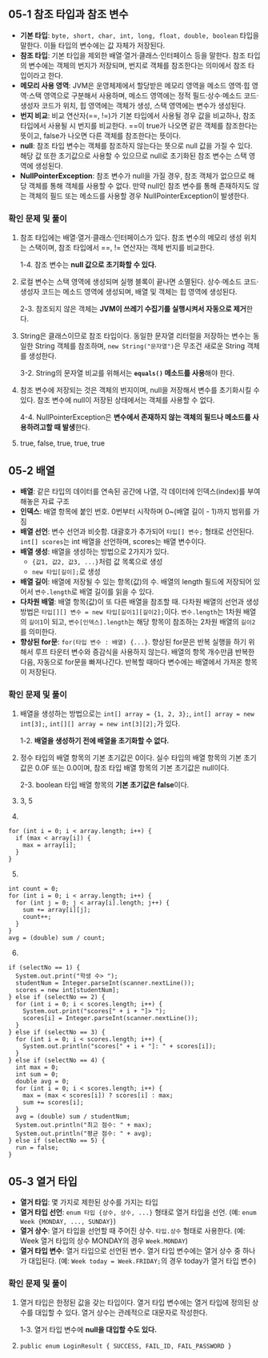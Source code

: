 ## 05-1 참조 타입과 참조 변수

- **기본 타입**: `byte, short, char, int, long, float, double, boolean` 타입을 말한다. 이들 타입의 변수에는 값 자체가 저장된다.
- **참조 타입**: 기본 타입을 제외한 배열·열거·클래스·인터페이스 등을 말한다. 참조 타입의 변수에는 객체의 번지가 저장되며, 번지로 객체를 참조한다는 의미에서 참조 타입이라고 한다.
- **메모리 사용 영역**: JVM은 운영체제에서 할당받은 메모리 영역을 메소드 영역·힙 영역·스택 영역으로 구분해서 사용하며, 메소드 영역에는 정적 필드·상수·메소드 코드·생성자 코드가 위치, 힙 영역에는 객체가 생성, 스택 영역에는 변수가 생성된다.
- **번지 비교**: 비교 연산자(==, !=)가 기본 타입에서 사용될 경우 값을 비교하나, 참조 타입에서 사용될 시 번지를 비교한다. ==이 true가 나오면 같은 객체를 참조한다는 뜻이고, false가 나오면 다른 객체를 참조한다는 뜻이다.
- **null**: 참조 타입 변수는 객체를 참조하지 않는다는 뜻으로 null 값을 가질 수 있다. 해당 값 또한 초기값으로 사용할 수 있으므로 null로 초기화된 참조 변수는 스택 영역에 생성된다.
- **NullPointerException**: 참조 변수가 null을 가질 경우, 참조 객체가 없으므로 해당 객체를 통해 객체를 사용할 수 없다. 만약 null인 참조 변수를 통해 존재하지도 않는 객체의 필드 또는 메소드를 사용할 경우 NullPointerException이 발생한다.

### 확인 문제 및 풀이

1. 참조 타입에는 배열·열거·클래스·인터페이스가 있다. 참조 변수의 메모리 생성 위치는 스택이며, 참조 타입에서 ==, != 연산자는 객체 번지를 비교한다.

   1-4. 참조 변수는 **null 값으로 초기화할 수 있다.**

2. 로컬 변수는 스택 영역에 생성되며 실행 블록이 끝나면 소멸된다. 상수·메소드 코드·생성자 코드는 메소드 영역에 생성되며, 배열 및 객체는 힙 영역에 생성된다.

   2-3. 참조되지 않은 객체는 **JVM이 쓰레기 수집기를 실행시켜서 자동으로 제거**한다.

3. String은 클래스이므로 참조 타입이다. 동일한 문자열 리터럴을 저장하는 변수는 동일한 String 객체를 참조하며, `new String("문자열")`은 무조건 새로운 String 객체를 생성한다.

   3-2. String의 문자열 비교를 위해서는 **`equals()` 메소드를 사용**해야 한다.

4. 참조 변수에 저장되는 것은 객체의 번지이며, null을 저장해서 변수를 초기화시킬 수 있다. 참조 변수에 null이 저장된 상태에서는 객체를 사용할 수 없다.

   4-4. NullPointerException은 **변수에서 존재하지 않는 객체의 필드나 메소드를 사용하려고할 때 발생**한다.

5. true, false, true, true, true

## 05-2 배열

- **배열**: 같은 타입의 데이터를 연속된 공간에 나열, 각 데이터에 인덱스(index)를 부여해놓은 자료 구조
- **인덱스**: 배열 항목에 붙인 번호. 0번부터 시작하며 0~(배열 길이 - 1)까지 범위를 가짐
- **배열 선언**: 변수 선언과 비슷함. 대괄호가 추가되어 `타입[] 변수;` 형태로 선언된다. `int[] scores`는 int 배열을 선언하며, scores는 배열 변수이다.
- **배열 생성**: 배열을 생성하는 방법으로 2가지가 있다.
  - `{값1, 값2, 값3, ...}`처럼 값 목록으로 생성
  - `new 타입[길이];`로 생성
- **배열 길이**: 배열에 저장될 수 있는 항목(값)의 수. 배열의 length 필드에 저장되어 있어서 `변수.length`로 배열 길이를 읽을 수 있다.
- **다차원 배열**: 배열 항목(값)이 또 다른 배열을 참조할 때. 다차원 배열의 선언과 생성 방법은 `타입[][] 변수 = new 타입[길이1][길이2];`이다. `변수.length`는 1차원 배열의 `길이1`이 되고, `변수[인덱스].length`는 해당 항목이 참조하는 2차원 배열의 `길이2`를 의미한다.
- **향상된 for문**: `for(타입 변수 : 배열) {...}`. 향상된 for문은 반복 실행을 하기 위해서 루프 타운터 변수와 증감식을 사용하지 않는다. 배열의 항목 개수만큼 반복한 다음, 자동으로 for문을 빠져나간다. 반복할 때마다 변수에는 배열에서 가져온 항목이 저장된다.

### 확인 문제 및 풀이

1. 배열을 생성하는 방법으로는 `int[] array = {1, 2, 3};`, `int[] array = new int[3];`, `int[][] array = new int[3][2];`가 있다.

   1-2. **배열을 생성하기 전에 배열을 초기화할 수 없다.**

2. 정수 타입의 배열 항목의 기본 초기값은 0이다. 실수 타입의 배열 항목의 기본 초기값은 0.0F 또는 0.0이며, 참조 타입 배열 항목의 기본 초기값은 null이다.

   2-3. boolean 타입 배열 항목의 **기본 초기값은 false**이다.

3. 3, 5
4.

```
for (int i = 0; i < array.length; i++) {
  if (max < array[i]) {
	max = array[i];
  }
}
```

5.

```
int count = 0;
for (int i = 0; i < array.length; i++) {
  for (int j = 0; j < array[i].length; j++) {
	sum += array[i][j];
	count++;
  }
}
avg = (double) sum / count;
```

6.

```
if (selectNo == 1) {
  System.out.print("학생 수> ");
  studentNum = Integer.parseInt(scanner.nextLine());
  scores = new int[studentNum];
} else if (selectNo == 2) {
  for (int i = 0; i < scores.length; i++) {
	System.out.print("scores[" + i + "]> ");
	scores[i] = Integer.parseInt(scanner.nextLine());
  }
} else if (selectNo == 3) {
  for (int i = 0; i < scores.length; i++) {
	System.out.println("scores[" + i + "]: " + scores[i]);
  }
} else if (selectNo == 4) {
  int max = 0;
  int sum = 0;
  double avg = 0;
  for (int i = 0; i < scores.length; i++) {
	max = (max < scores[i]) ? scores[i] : max;
	sum += scores[i];
  }
  avg = (double) sum / studentNum;
  System.out.println("최고 점수: " + max);
  System.out.println("평균 점수: " + avg);
} else if (selectNo == 5) {
  run = false;
}
```

## 05-3 열거 타입

- **열거 타입**: 몇 가지로 제한된 상수를 가지는 타입
- **열거 타입 선언**: `enum 타입 {상수, 상수, ...}` 형태로 열거 타입을 선언. (예: `enum Week {MONDAY, ..., SUNDAY}`)
- **열거 상수**: 열거 타입을 선언할 때 주어진 상수. `타입.상수` 형태로 사용한다. (예: Week 열거 타입의 상수 MONDAY의 경우 `Week.MONDAY`)
- **열거 타입 변수**: 열거 타입으로 선언된 변수. 열거 타입 변수에는 열거 상수 중 하나가 대입된다. (예: `Week today = Week.FRIDAY;`의 경우 today가 열거 타입 변수)

### 확인 문제 및 풀이

1. 열거 타입은 한정된 값을 갖는 타입이다. 열거 타입 변수에는 열거 타입에 정의된 상수를 대입할 수 있다. 열거 상수는 관례적으로 대문자로 작성한다.

   1-3. 열거 타입 변수에 **null을 대입할 수도 있다.**

2. `public enum LoginResult { SUCCESS, FAIL_ID, FAIL_PASSWORD }`
